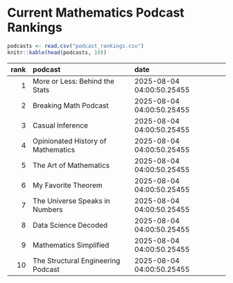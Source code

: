 # Current Mathematics Podcast Rankings


``` r
podcasts <- read.csv("podcast_rankings.csv")
knitr::kable(head(podcasts, 10))
```

| rank | podcast                            | date                      |
|-----:|:-----------------------------------|:--------------------------|
|    1 | More or Less: Behind the Stats     | 2025-08-04 04:00:50.25455 |
|    2 | Breaking Math Podcast              | 2025-08-04 04:00:50.25455 |
|    3 | Casual Inference                   | 2025-08-04 04:00:50.25455 |
|    4 | Opinionated History of Mathematics | 2025-08-04 04:00:50.25455 |
|    5 | The Art of Mathematics             | 2025-08-04 04:00:50.25455 |
|    6 | My Favorite Theorem                | 2025-08-04 04:00:50.25455 |
|    7 | The Universe Speaks in Numbers     | 2025-08-04 04:00:50.25455 |
|    8 | Data Science Decoded               | 2025-08-04 04:00:50.25455 |
|    9 | Mathematics Simplified             | 2025-08-04 04:00:50.25455 |
|   10 | The Structural Engineering Podcast | 2025-08-04 04:00:50.25455 |
